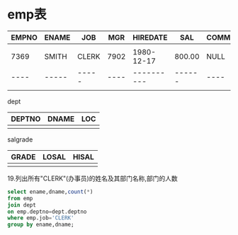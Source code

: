 # emp表

| EMPNO | ENAME | JOB  | MGR  | HIREDATE | SAL  | COMM | DEPTNO |
| ----- | ----- | ---- | ---- | -------- | ---- | ---- | ------ |
|       |       |      |      |          |      |      |        |
| 7369 | SMITH | CLERK | 7902 | 1980-12-17 | 800.00 | NULL | 20   |
| ---- | ----- | ----- | ---- | ---------- | ------ | ---- | ---- |
|      |       |       |      |            |        |      |      |
dept

| DEPTNO | DNAME | LOC  |
| ------ | ----- | ---- |
|        |       |      |
salgrade

| GRADE | LOSAL | HISAL |
| ----- | ----- | ----- |
|       |       |       |
19.列出所有"CLERK"(办事员)的姓名及其部门名称,部门的人数

```sql
select ename,dname,count(*)
from emp
join dept
on emp.deptno=dept.deptno
where emp.job='CLERK'
group by ename,dname;
```

